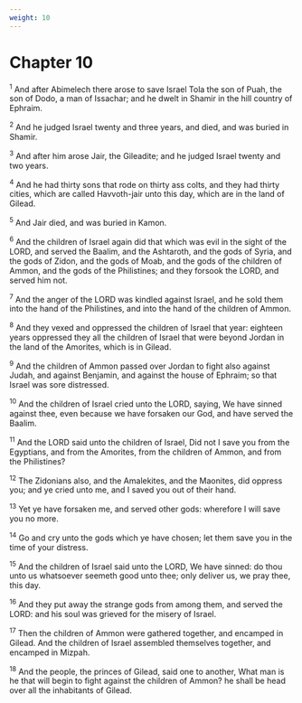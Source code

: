 ```yaml
---
weight: 10
---
```


# Chapter 10

<sup>1</sup> And after Abimelech there arose to save Israel Tola the son of Puah, the son of Dodo, a man of Issachar; and he dwelt in Shamir in the hill country of Ephraim. 

<sup>2</sup> And he judged Israel twenty and three years, and died, and was buried in Shamir. 

<sup>3</sup> And after him arose Jair, the Gileadite; and he judged Israel twenty and two years. 

<sup>4</sup> And he had thirty sons that rode on thirty ass colts, and they had thirty cities, which are called Havvoth-jair unto this day, which are in the land of Gilead. 

<sup>5</sup> And Jair died, and was buried in Kamon. 

<sup>6</sup> And the children of Israel again did that which was evil in the sight of the LORD, and served the Baalim, and the Ashtaroth, and the gods of Syria, and the gods of Zidon, and the gods of Moab, and the gods of the children of Ammon, and the gods of the Philistines; and they forsook the LORD, and served him not. 

<sup>7</sup> And the anger of the LORD was kindled against Israel, and he sold them into the hand of the Philistines, and into the hand of the children of Ammon. 

<sup>8</sup> And they vexed and oppressed the children of Israel that year: eighteen years oppressed they all the children of Israel that were beyond Jordan in the land of the Amorites, which is in Gilead. 

<sup>9</sup> And the children of Ammon passed over Jordan to fight also against Judah, and against Benjamin, and against the house of Ephraim; so that Israel was sore distressed. 

<sup>10</sup> And the children of Israel cried unto the LORD, saying, We have sinned against thee, even because we have forsaken our God, and have served the Baalim. 

<sup>11</sup> And the LORD said unto the children of Israel, Did not I save you from the Egyptians, and from the Amorites, from the children of Ammon, and from the Philistines? 

<sup>12</sup> The Zidonians also, and the Amalekites, and the Maonites, did oppress you; and ye cried unto me, and I saved you out of their hand. 

<sup>13</sup> Yet ye have forsaken me, and served other gods: wherefore I will save you no more. 

<sup>14</sup> Go and cry unto the gods which ye have chosen; let them save you in the time of your distress. 

<sup>15</sup> And the children of Israel said unto the LORD, We have sinned: do thou unto us whatsoever seemeth good unto thee; only deliver us, we pray thee, this day. 

<sup>16</sup> And they put away the strange gods from among them, and served the LORD: and his soul was grieved for the misery of Israel. 

<sup>17</sup> Then the children of Ammon were gathered together, and encamped in Gilead. And the children of Israel assembled themselves together, and encamped in Mizpah. 

<sup>18</sup> And the people, the princes of Gilead, said one to another, What man is he that will begin to fight against the children of Ammon? he shall be head over all the inhabitants of Gilead. 


